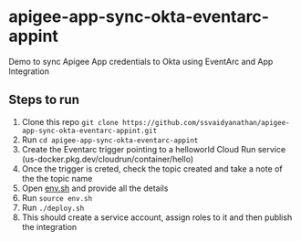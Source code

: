 # apigee-app-sync-okta-eventarc-appint
Demo to sync Apigee App credentials to Okta using EventArc and App Integration


## Steps to run

1) Clone this repo `git clone https://github.com/ssvaidyanathan/apigee-app-sync-okta-eventarc-appint.git`
2) Run `cd apigee-app-sync-okta-eventarc-appint`
3) Create the Eventarc trigger pointing to a helloworld Cloud Run service (us-docker.pkg.dev/cloudrun/container/hello)
4) Once the trigger is creted, check the topic created and take a note of the the topic name
5) Open [env.sh](./env.sh) and provide all the details
6) Run `source env.sh`
7) Run `./deploy.sh`
8) This should create a service account, assign roles to it and then publish the integration 